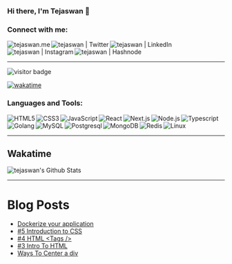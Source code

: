 ### Hi there, I'm Tejaswan 👋

### Connect with me:

[<img align="left" alt="tejaswan.me" src="https://img.shields.io/badge/website-000000?style=for-the-badge&logo=About.me&logoColor=white" />][website]

<!-- [<img align="left" alt="tejaswan | YouTube" width="22px" src="https://cdn.jsdelivr.net/npm/simple-icons@v3/icons/youtube.svg" />][youtube] -->

[<img align="left" alt="tejaswan | Twitter" src="https://img.shields.io/badge/Twitter-1DA1F2?style=for-the-badge&logo=twitter&logoColor=white" />][twitter]
[<img align="left" alt="tejaswan | LinkedIn" src="https://img.shields.io/badge/LinkedIn-0077B5?style=for-the-badge&logo=linkedin&logoColor=white" />][linkedin]
[<img align="left" alt="tejaswan | Instagram" src="https://img.shields.io/badge/Instagram-E4405F?style=for-the-badge&logo=instagram&logoColor=white" />][instagram]
[<img align="left" alt="tejaswan | Hashnode" src="https://img.shields.io/badge/Hashnode-2962FF?style=for-the-badge&logo=hashnode&logoColor=white" />][hashnode]

<br />
<br />

---

 <img src="https://visitor-badge.laobi.icu/badge?page_id=tejaswankalluri.tejaswankalluri" alt="visitor badge"/>
 
 [![wakatime](https://wakatime.com/badge/user/ed7986b8-4fb9-4300-8c3e-b39f2342cb2e.svg)](https://wakatime.com/@ed7986b8-4fb9-4300-8c3e-b39f2342cb2e)
 
### Languages and Tools:

<img align="left" alt="HTML5" src="https://img.shields.io/badge/HTML5-E34F26?style=for-the-badge&logo=html5&logoColor=white" />
<img align="left" alt="CSS3" src="https://img.shields.io/badge/CSS3-1572B6?style=for-the-badge&logo=css3&logoColor=white" />
<img align="left" alt="JavaScript" src="https://img.shields.io/badge/JavaScript-F7DF1E?style=for-the-badge&logo=JavaScript&logoColor=white" />
<img align="left" alt="React" src="https://img.shields.io/badge/React-20232A?style=for-the-badge&logo=react&logoColor=61DAFB" />
<img align="left" alt="Next.js" src="https://img.shields.io/badge/Next.js-000?logo=nextdotjs&logoColor=fff&style=for-the-badge" />
<img align="left" alt="Node.js" src="https://img.shields.io/badge/Node.js-43853D?style=for-the-badge&logo=node.js&logoColor=white" />
<img align="left" alt="Typescript" src="https://img.shields.io/badge/TypeScript-007ACC?style=for-the-badge&logo=typescript&logoColor=white" />
<img align="left" alt="Golang" src="https://img.shields.io/badge/Go-00ADD8?style=for-the-badge&logo=go&logoColor=white" />
<img align="left" alt="MySQL" src="https://img.shields.io/badge/MySQL-00000F?style=for-the-badge&logo=mysql&logoColor=white" />
<img align="left" alt="Postgresql" src="https://img.shields.io/badge/PostgreSQL-316192?style=for-the-badge&logo=postgresql&logoColor=white" />
<img align="left" alt="MongoDB" src="https://img.shields.io/badge/MongoDB-4EA94B?style=for-the-badge&logo=mongodb&logoColor=white" />
<img align="left" alt="Redis" src="https://img.shields.io/badge/redis-%23DD0031.svg?&style=for-the-badge&logo=redis&logoColor=white" />
<img align="left" alt="Linux" src="https://img.shields.io/badge/Linux-FCC624?style=for-the-badge&logo=linux&logoColor=black" />

<br />
<br />

---
<!--

## Github Stats

<img  alt="tejaswan's Github Stats" src="https://github-readme-stats.vercel.app/api?username=tejaswankalluri&show_icons=true&hide_border=true" />
---
-->

## Wakatime

<img alt="tejaswan's Github Stats" src="https://github-readme-stats.vercel.app/api/wakatime?username=tejaswan&layout=compact" />

---

# Blog Posts

<!-- BLOG-POST-LIST:START -->
- [Dockerize your application](https://tejaswan.hashnode.dev/dockerize-your-application)
- [#5 Introduction to CSS](https://tejaswan.hashnode.dev/5-introduction-to-css)
- [#4 HTML &lt;Tags /&gt;](https://tejaswan.hashnode.dev/4-html-tags)
- [#3 Intro To HTML](https://tejaswan.hashnode.dev/3-intro-to-html)
- [Ways To Center a div](https://tejaswan.hashnode.dev/ways-to-center-a-div)
<!-- BLOG-POST-LIST:END -->

[website]: https://tejaswan.me
[twitter]: https://twitter.com/techtoe_

<!-- [youtube]: https://www.youtube.com/channel/UCE6CGqVEN9wOTZcPKXNNy0g?view_as=subscriber -->

[instagram]: https://instagram.com/tejaswan_techtoe
[linkedin]: https://www.linkedin.com/in/tejaswan-kalluri/
[hashnode]: https://blog.tejaswan.me/
